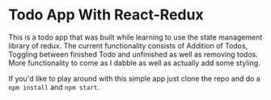 # Todo App With React-Redux

This is a todo app that was built while learning to use the state management library of redux. The current functionality consists of Addition of Todos, Toggling between finished Todo and unfinished as well as removing todos. More functionality to come as I dabble as well as actually add some styling.

If you'd like to play around with this simple app just clone the repo and do a `npm install` and `npm start`.

